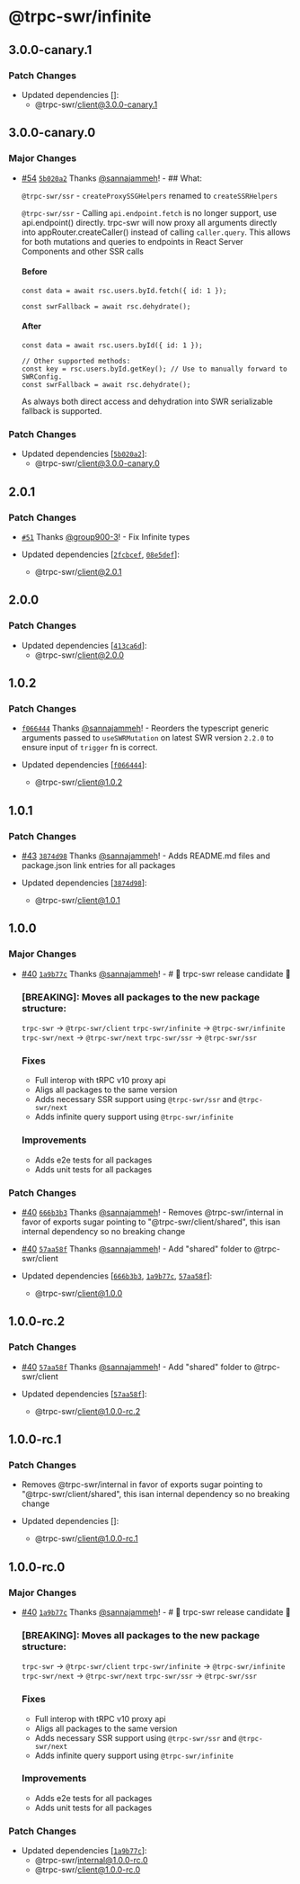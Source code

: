 # @trpc-swr/infinite

## 3.0.0-canary.1

### Patch Changes

- Updated dependencies []:
  - @trpc-swr/client@3.0.0-canary.1

## 3.0.0-canary.0

### Major Changes

- [#54](https://github.com/sannajammeh/trpc-swr/pull/54) [`5b020a2`](https://github.com/sannajammeh/trpc-swr/commit/5b020a2a9d01e86d125eee33192f025ce7e35462) Thanks [@sannajammeh](https://github.com/sannajammeh)! - ## What:

  `@trpc-swr/ssr` - `createProxySSGHelpers` renamed to `createSSRHelpers`

  `@trpc-swr/ssr` - Calling `api.endpoint.fetch` is no longer support, use api.endpoint() directly. trpc-swr will now proxy all arguments directly into appRouter.createCaller() instead of calling `caller.query`.
  This allows for both mutations and queries to endpoints in React Server Components and other SSR calls

  #### Before

  ```tsx
  const data = await rsc.users.byId.fetch({ id: 1 });

  const swrFallback = await rsc.dehydrate();
  ```

  #### After

  ```tsx
  const data = await rsc.users.byId({ id: 1 });

  // Other supported methods:
  const key = rsc.users.byId.getKey(); // Use to manually forward to SWRConfig.
  const swrFallback = await rsc.dehydrate();
  ```

  As always both direct access and dehydration into SWR serializable fallback is supported.

### Patch Changes

- Updated dependencies [[`5b020a2`](https://github.com/sannajammeh/trpc-swr/commit/5b020a2a9d01e86d125eee33192f025ce7e35462)]:
  - @trpc-swr/client@3.0.0-canary.0

## 2.0.1

### Patch Changes

- [`#51`](https://github.com/sannajammeh/trpc-swr/pull/51) Thanks [@group900-3](https://github.com/group900-3)! - Fix Infinite types

- Updated dependencies [[`2fcbcef`](https://github.com/sannajammeh/trpc-swr/commit/2fcbcef7c17a9cb526b6cf3f1bf6346781ad58c3), [`08e5def`](https://github.com/sannajammeh/trpc-swr/commit/08e5def0fee01714f4a8dbc3c7a28b2d76153ef7)]:
  - @trpc-swr/client@2.0.1

## 2.0.0

### Patch Changes

- Updated dependencies [[`413ca6d`](https://github.com/sannajammeh/trpc-swr/commit/413ca6d7e9347c5ebb2f23e15caf2f779a9d7128)]:
  - @trpc-swr/client@2.0.0

## 1.0.2

### Patch Changes

- [`f066444`](https://github.com/sannajammeh/trpc-swr/commit/f066444f86d679e8e64ea5f814471118f6c01167) Thanks [@sannajammeh](https://github.com/sannajammeh)! - Reorders the typescript generic arguments passed to `useSWRMutation` on latest SWR version `2.2.0` to ensure input of `trigger` fn is correct.

- Updated dependencies [[`f066444`](https://github.com/sannajammeh/trpc-swr/commit/f066444f86d679e8e64ea5f814471118f6c01167)]:
  - @trpc-swr/client@1.0.2

## 1.0.1

### Patch Changes

- [#43](https://github.com/sannajammeh/trpc-swr/pull/43) [`3874d98`](https://github.com/sannajammeh/trpc-swr/commit/3874d98e23f31453832ba0b474712885f9f8266a) Thanks [@sannajammeh](https://github.com/sannajammeh)! - Adds README.md files and package.json link entries for all packages

- Updated dependencies [[`3874d98`](https://github.com/sannajammeh/trpc-swr/commit/3874d98e23f31453832ba0b474712885f9f8266a)]:
  - @trpc-swr/client@1.0.1

## 1.0.0

### Major Changes

- [#40](https://github.com/sannajammeh/trpc-swr/pull/40) [`1a9b77c`](https://github.com/sannajammeh/trpc-swr/commit/1a9b77c673cd45bd8a77a4f7e64f879238d78b76) Thanks [@sannajammeh](https://github.com/sannajammeh)! - # 🚀 trpc-swr release candidate 🚀

  ### [BREAKING]: Moves all packages to the new package structure:

  `trpc-swr` -> `@trpc-swr/client`
  `trpc-swr/infinite` -> `@trpc-swr/infinite`
  `trpc-swr/next` -> `@trpc-swr/next`
  `trpc-swr/ssr` -> `@trpc-swr/ssr`

  ### Fixes

  - Full interop with tRPC v10 proxy api
  - Aligs all packages to the same version
  - Adds necessary SSR support using `@trpc-swr/ssr` and `@trpc-swr/next`
  - Adds infinite query support using `@trpc-swr/infinite`

  ### Improvements

  - Adds e2e tests for all packages
  - Adds unit tests for all packages

### Patch Changes

- [#40](https://github.com/sannajammeh/trpc-swr/pull/40) [`666b3b3`](https://github.com/sannajammeh/trpc-swr/commit/666b3b3151aa5453ab03d9c11c7c14b1e4bd372e) Thanks [@sannajammeh](https://github.com/sannajammeh)! - Removes @trpc-swr/internal in favor of exports sugar pointing to "@trpc-swr/client/shared", this isan internal dependency so no breaking change

- [#40](https://github.com/sannajammeh/trpc-swr/pull/40) [`57aa58f`](https://github.com/sannajammeh/trpc-swr/commit/57aa58f90363f3c48de6936b20338b8c36a2a2e4) Thanks [@sannajammeh](https://github.com/sannajammeh)! - Add "shared" folder to @trpc-swr/client

- Updated dependencies [[`666b3b3`](https://github.com/sannajammeh/trpc-swr/commit/666b3b3151aa5453ab03d9c11c7c14b1e4bd372e), [`1a9b77c`](https://github.com/sannajammeh/trpc-swr/commit/1a9b77c673cd45bd8a77a4f7e64f879238d78b76), [`57aa58f`](https://github.com/sannajammeh/trpc-swr/commit/57aa58f90363f3c48de6936b20338b8c36a2a2e4)]:
  - @trpc-swr/client@1.0.0

## 1.0.0-rc.2

### Patch Changes

- [#40](https://github.com/sannajammeh/trpc-swr/pull/40) [`57aa58f`](https://github.com/sannajammeh/trpc-swr/commit/57aa58f90363f3c48de6936b20338b8c36a2a2e4) Thanks [@sannajammeh](https://github.com/sannajammeh)! - Add "shared" folder to @trpc-swr/client

- Updated dependencies [[`57aa58f`](https://github.com/sannajammeh/trpc-swr/commit/57aa58f90363f3c48de6936b20338b8c36a2a2e4)]:
  - @trpc-swr/client@1.0.0-rc.2

## 1.0.0-rc.1

### Patch Changes

- Removes @trpc-swr/internal in favor of exports sugar pointing to "@trpc-swr/client/shared", this isan internal dependency so no breaking change

- Updated dependencies []:
  - @trpc-swr/client@1.0.0-rc.1

## 1.0.0-rc.0

### Major Changes

- [#40](https://github.com/sannajammeh/trpc-swr/pull/40) [`1a9b77c`](https://github.com/sannajammeh/trpc-swr/commit/1a9b77c673cd45bd8a77a4f7e64f879238d78b76) Thanks [@sannajammeh](https://github.com/sannajammeh)! - # 🚀 trpc-swr release candidate 🚀

  ### [BREAKING]: Moves all packages to the new package structure:

  `trpc-swr` -> `@trpc-swr/client`
  `trpc-swr/infinite` -> `@trpc-swr/infinite`
  `trpc-swr/next` -> `@trpc-swr/next`
  `trpc-swr/ssr` -> `@trpc-swr/ssr`

  ### Fixes

  - Full interop with tRPC v10 proxy api
  - Aligs all packages to the same version
  - Adds necessary SSR support using `@trpc-swr/ssr` and `@trpc-swr/next`
  - Adds infinite query support using `@trpc-swr/infinite`

  ### Improvements

  - Adds e2e tests for all packages
  - Adds unit tests for all packages

### Patch Changes

- Updated dependencies [[`1a9b77c`](https://github.com/sannajammeh/trpc-swr/commit/1a9b77c673cd45bd8a77a4f7e64f879238d78b76)]:
  - @trpc-swr/internal@1.0.0-rc.0
  - @trpc-swr/client@1.0.0-rc.0
